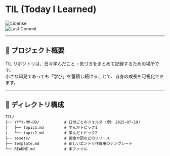 # TIL (Today I Learned)

![License](https://img.shields.io/badge/license-MIT-blue.svg)  
![Last Commit](https://img.shields.io/github/last-commit/HyperThread777/TIL.svg)

---

## 🎯 プロジェクト概要

TIL リポジトリは、日々学んだこと・気づきをまとめて記録するための場所です。  
小さな知見であっても「学び」を蓄積し続けることで、自身の成長を可視化できます。

---

## 📂 ディレクトリ構成

```text
TIL/
├── YYYY-MM-DD/           # 日付ごとのフォルダ (例: 2025-07-19)
│   ├── topic1.md         # 学んだトピック1
│   └── topic2.md         # 学んだトピック2
├── assets/               # 画像や図などのリソース
├── template.md           # 新しいエントリ作成用のテンプレート
└── README.md             # 本ファイル
